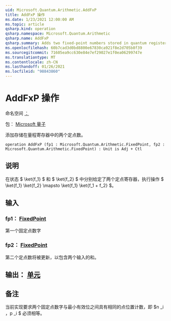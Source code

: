 ```yaml
---
uid: Microsoft.Quantum.Arithmetic.AddFxP
title: AddFxP 操作
ms.date: 1/23/2021 12:00:00 AM
ms.topic: article
qsharp.kind: operation
qsharp.namespace: Microsoft.Quantum.Arithmetic
qsharp.name: AddFxP
qsharp.summary: Adds two fixed-point numbers stored in quantum registers.
ms.openlocfilehash: 60b7cad3d0bd8800e67830ca921f8e2d705b8f39
ms.sourcegitcommit: 71605ea9cc630e84e7ef29027e1f0ea06299747e
ms.translationtype: MT
ms.contentlocale: zh-CN
ms.lasthandoff: 01/26/2021
ms.locfileid: "98843860"
---
```

# <a name="addfxp-operation"></a>AddFxP 操作

命名空间 [：](xref:Microsoft.Quantum.Arithmetic)

包： [Microsoft 量子](https://nuget.org/packages/Microsoft.Quantum.Numerics)


添加存储在量程寄存器中的两个定点数。

```qsharp
operation AddFxP (fp1 : Microsoft.Quantum.Arithmetic.FixedPoint, fp2 : Microsoft.Quantum.Arithmetic.FixedPoint) : Unit is Adj + Ctl
```


## <a name="description"></a>说明

在状态 $ \ket{f_1} $ 和 $ \ket{f_2} $ 中分别给定了两个定点寄存器，执行操作 $ \ket{f_1} \ket{f_2} \mapsto \ket{f_1} \ket{f_1 + f_2} $。

## <a name="input"></a>输入

### <a name="fp1--fixedpoint"></a>fp1： [FixedPoint](xref:Microsoft.Quantum.Arithmetic.FixedPoint)

第一个固定点数字


### <a name="fp2--fixedpoint"></a>fp2： [FixedPoint](xref:Microsoft.Quantum.Arithmetic.FixedPoint)

第二个定点数将被更新，以包含两个输入的和。



## <a name="output--unit"></a>输出： [单元](xref:microsoft.quantum.lang-ref.unit)



## <a name="remarks"></a>备注

当前实现要求两个固定点数字与最小有效位之间具有相同的点位置计数，即 $n _i $，$p _i $ 必须相等。